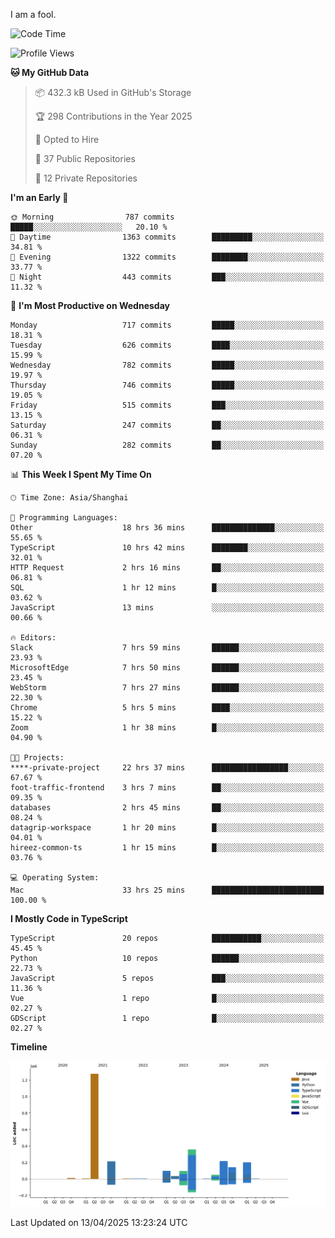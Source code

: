 I am a fool.

<!--START_SECTION:waka-->
![Code Time](http://img.shields.io/badge/Code%20Time-2%2C869%20hrs%2017%20mins-blue)

![Profile Views](http://img.shields.io/badge/Profile%20Views-1-blue)

**🐱 My GitHub Data** 

> 📦 432.3 kB Used in GitHub's Storage 
 > 
> 🏆 298 Contributions in the Year 2025
 > 
> 💼 Opted to Hire
 > 
> 📜 37 Public Repositories 
 > 
> 🔑 12 Private Repositories 
 > 
**I'm an Early 🐤** 

```text
🌞 Morning                787 commits         █████░░░░░░░░░░░░░░░░░░░░   20.10 % 
🌆 Daytime                1363 commits        █████████░░░░░░░░░░░░░░░░   34.81 % 
🌃 Evening                1322 commits        ████████░░░░░░░░░░░░░░░░░   33.77 % 
🌙 Night                  443 commits         ███░░░░░░░░░░░░░░░░░░░░░░   11.32 % 
```
📅 **I'm Most Productive on Wednesday** 

```text
Monday                   717 commits         █████░░░░░░░░░░░░░░░░░░░░   18.31 % 
Tuesday                  626 commits         ████░░░░░░░░░░░░░░░░░░░░░   15.99 % 
Wednesday                782 commits         █████░░░░░░░░░░░░░░░░░░░░   19.97 % 
Thursday                 746 commits         █████░░░░░░░░░░░░░░░░░░░░   19.05 % 
Friday                   515 commits         ███░░░░░░░░░░░░░░░░░░░░░░   13.15 % 
Saturday                 247 commits         ██░░░░░░░░░░░░░░░░░░░░░░░   06.31 % 
Sunday                   282 commits         ██░░░░░░░░░░░░░░░░░░░░░░░   07.20 % 
```


📊 **This Week I Spent My Time On** 

```text
🕑︎ Time Zone: Asia/Shanghai

💬 Programming Languages: 
Other                    18 hrs 36 mins      ██████████████░░░░░░░░░░░   55.65 % 
TypeScript               10 hrs 42 mins      ████████░░░░░░░░░░░░░░░░░   32.01 % 
HTTP Request             2 hrs 16 mins       ██░░░░░░░░░░░░░░░░░░░░░░░   06.81 % 
SQL                      1 hr 12 mins        █░░░░░░░░░░░░░░░░░░░░░░░░   03.62 % 
JavaScript               13 mins             ░░░░░░░░░░░░░░░░░░░░░░░░░   00.66 % 

🔥 Editors: 
Slack                    7 hrs 59 mins       ██████░░░░░░░░░░░░░░░░░░░   23.93 % 
MicrosoftEdge            7 hrs 50 mins       ██████░░░░░░░░░░░░░░░░░░░   23.45 % 
WebStorm                 7 hrs 27 mins       ██████░░░░░░░░░░░░░░░░░░░   22.30 % 
Chrome                   5 hrs 5 mins        ████░░░░░░░░░░░░░░░░░░░░░   15.22 % 
Zoom                     1 hr 38 mins        █░░░░░░░░░░░░░░░░░░░░░░░░   04.90 % 

🐱‍💻 Projects: 
****-private-project     22 hrs 37 mins      █████████████████░░░░░░░░   67.67 % 
foot-traffic-frontend    3 hrs 7 mins        ██░░░░░░░░░░░░░░░░░░░░░░░   09.35 % 
databases                2 hrs 45 mins       ██░░░░░░░░░░░░░░░░░░░░░░░   08.24 % 
datagrip-workspace       1 hr 20 mins        █░░░░░░░░░░░░░░░░░░░░░░░░   04.01 % 
hireez-common-ts         1 hr 15 mins        █░░░░░░░░░░░░░░░░░░░░░░░░   03.76 % 

💻 Operating System: 
Mac                      33 hrs 25 mins      █████████████████████████   100.00 % 
```

**I Mostly Code in TypeScript** 

```text
TypeScript               20 repos            ███████████░░░░░░░░░░░░░░   45.45 % 
Python                   10 repos            ██████░░░░░░░░░░░░░░░░░░░   22.73 % 
JavaScript               5 repos             ███░░░░░░░░░░░░░░░░░░░░░░   11.36 % 
Vue                      1 repo              █░░░░░░░░░░░░░░░░░░░░░░░░   02.27 % 
GDScript                 1 repo              █░░░░░░░░░░░░░░░░░░░░░░░░   02.27 % 
```



**Timeline**

![Lines of Code chart](https://raw.githubusercontent.com/VeejaLiu/VeejaLiu/master/assets/bar_graph.png)


 Last Updated on 13/04/2025 13:23:24 UTC
<!--END_SECTION:waka-->
